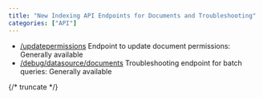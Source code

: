 ```yaml
---
title: "New Indexing API Endpoints for Documents and Troubleshooting"
categories: ["API"]
---
```


- [/updatepermissions](../api/indexing-api/update-document-permissions) Endpoint to update document permissions: Generally available
- [/debug/datasource/documents](../api/indexing-api/beta-get-information-of-a-batch-of-documents) Troubleshooting endpoint for batch queries: Generally available

{/* truncate */}